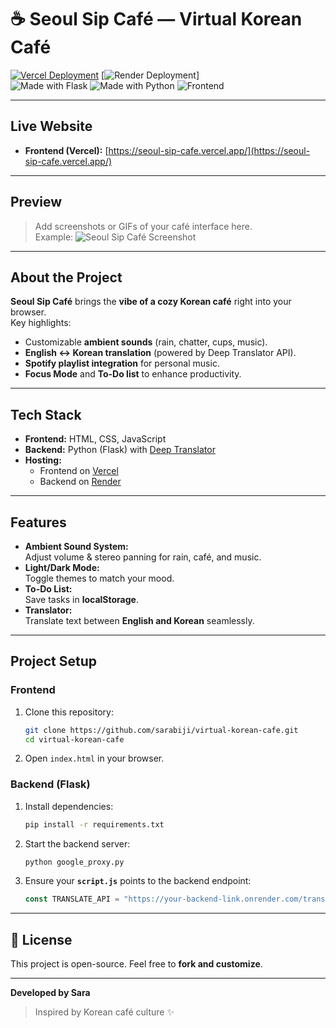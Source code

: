 # ☕ Seoul Sip Café — Virtual Korean Café  

[![Vercel Deployment](https://img.shields.io/badge/Deployed%20on-Vercel-000?logo=vercel&logoColor=white)](https://seoul-sip-cafe.vercel.app/)
[![Render Deployment](https://img.shields.io/badge/Backend%20on-Render-46E3B7?logo=render&logoColor=white)]  
![Made with Flask](https://img.shields.io/badge/Backend-Flask-000?logo=flask&logoColor=white)
![Made with Python](https://img.shields.io/badge/Language-Python-3776AB?logo=python&logoColor=white)
![Frontend](https://img.shields.io/badge/Frontend-HTML%2C%20CSS%2C%20JS-orange)

---

## **Live Website**
- **Frontend (Vercel):** [https://seoul-sip-cafe.vercel.app/](https://seoul-sip-cafe.vercel.app/)  

---

## **Preview**
> Add screenshots or GIFs of your café interface here.  
Example:
![Seoul Sip Café Screenshot](images/preview.png)

---

## **About the Project**
**Seoul Sip Café** brings the **vibe of a cozy Korean café** right into your browser.  
Key highlights:
- Customizable **ambient sounds** (rain, chatter, cups, music).
- **English ↔ Korean translation** (powered by Deep Translator API).
- **Spotify playlist integration** for personal music.
- **Focus Mode** and **To-Do list** to enhance productivity.

---

## **Tech Stack**
- **Frontend:** HTML, CSS, JavaScript  
- **Backend:** Python (Flask) with [Deep Translator](https://pypi.org/project/deep-translator/)  
- **Hosting:**  
  - Frontend on [Vercel](https://vercel.com/)  
  - Backend on [Render](https://render.com/)  

---

## **Features**
- **Ambient Sound System:**  
  Adjust volume & stereo panning for rain, café, and music.
- **Light/Dark Mode:**  
  Toggle themes to match your mood.
- **To-Do List:**  
  Save tasks in **localStorage**.
- **Translator:**  
  Translate text between **English and Korean** seamlessly.

---

## **Project Setup**
### **Frontend**
1. Clone this repository:
   ```bash
   git clone https://github.com/sarabiji/virtual-korean-cafe.git
   cd virtual-korean-cafe
   ```
2. Open `index.html` in your browser.

### **Backend (Flask)**
1. Install dependencies:
   ```bash
   pip install -r requirements.txt
   ```
2. Start the backend server:
   ```bash
   python google_proxy.py
   ```
3. Ensure your **`script.js`** points to the backend endpoint:
   ```javascript
   const TRANSLATE_API = "https://your-backend-link.onrender.com/translate";
   ```

---

## 📜 **License**
This project is open-source. Feel free to **fork and customize**.

---

**Developed by Sara**  
> Inspired by Korean café culture ✨
